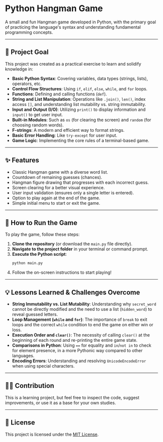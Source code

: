 # Python Hangman Game

A small and fun Hangman game developed in Python, with the primary goal of practicing the language's syntax and understanding fundamental programming concepts.

---

## 🎯 Project Goal

This project was created as a practical exercise to learn and solidify knowledge in:

* **Basic Python Syntax**: Covering variables, data types (strings, lists), operators, etc.
* **Control Flow Structures**: Using `if`, `elif`, `else`, `while`, and `for` loops.
* **Functions**: Defining and calling functions (`def`).
* **String and List Manipulation**: Operations like `.join()`, `len()`, index access `[]`, and understanding list mutability vs. string immutability.
* **Input and Output (I/O)**: Utilizing `print()` to display information and `input()` to get user input.
* **Built-in Modules**: Such as `os` (for clearing the screen) and `random` (for choosing random words).
* **F-strings**: A modern and efficient way to format strings.
* **Basic Error Handling**: Like `try-except` for user input.
* **Game Logic**: Implementing the core rules of a terminal-based game.

---

## ✨ Features

* Classic Hangman game with a diverse word list.
* Countdown of remaining guesses (chances).
* Hangman figure drawing that progresses with each incorrect guess.
* Screen clearing for a better visual experience.
* User input validation (ensures only a single letter is entered).
* Option to play again at the end of the game.
* Simple initial menu to start or exit the game.

---

## 🚀 How to Run the Game

To play the game, follow these steps:

1.  **Clone the repository** (or download the `main.py` file directly).
2.  **Navigate to the project folder** in your terminal or command prompt.
3.  **Execute the Python script**:
    ```bash
    python main.py
    ```
4.  Follow the on-screen instructions to start playing!

---

## 💡 Lessons Learned & Challenges Overcome

* **String Immutability vs. List Mutability**: Understanding why `secret_word` cannot be directly modified and the need to use a list (`hidden_word`) to reveal guessed letters.
* **Loop Management (`while` and `for`)**: The importance of `break` to exit loops and the correct `while` condition to end the game on either win or loss.
* **Execution Order and `clear()`**: The necessity of calling `clear()` at the beginning of each round and re-printing the entire game state.
* **Comparisons in Python**: Using `==` for equality and `in`/`not in` to check for element presence, in a more Pythonic way compared to other languages.
* **Encoding Errors**: Understanding and resolving `UnicodeEncodeError` when using special characters.

---

## 👨‍💻 Contribution

This is a learning project, but feel free to inspect the code, suggest improvements, or use it as a base for your own studies.

---

## 📄 License

This project is licensed under the [MIT License](https://opensource.org/licenses/MIT).
